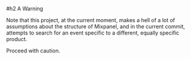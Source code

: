 #h2 A Warning

Note that this project, at the current moment, makes a hell of a lot of assumptions about the structure of Mixpanel, and in the current commit, attempts to search for an event specific to a different, equally specific product. 

Proceed with caution. 
